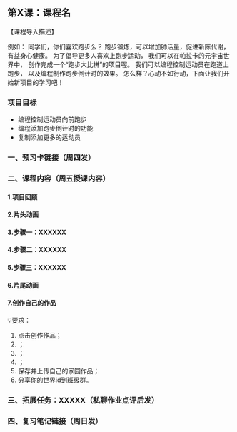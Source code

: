 
<script>  window.global.courseIdentity = 'papa_planet-8' </script>
<script src="https://qiniu-public.keepwork.com/videoProcessEvent.js"></script>

## 第X课：课程名

【课程导入描述】

例如：
同学们，你们喜欢跑步么？
跑步锻炼，可以增加肺活量，促进新陈代谢，有益身心健康。
为了倡导更多人喜欢上跑步运动，
我们可以在帕拉卡的元宇宙世界中，
创作完成一个“跑步大比拼”的项目喔。
我们可以编程控制运动员在跑道上跑步，
以及编程制作跑步倒计时的效果。
怎么样？心动不如行动，下面让我们开始新项目的学习吧！


### 项目目标
  - 编程控制运动员向前跑步
  - 编程添加跑步倒计时的功能
  - 复制添加更多的运动员
  
### 一、预习卡链接（周四发）


### 二、课程内容（周五授课内容）

#### 1.项目回顾



#### 2.片头动画




#### 3.步骤一：XXXXXX






#### 4.步骤二：XXXXXX





#### 5.步骤三：XXXXXX

 




#### 6.片尾动画




#### 7.创作自己的作品
  
💡要求：
1. 点击创作作品；
2. ；
3. ；
4. ；
5. 保存并上传自己的家园作品；
6. 分享你的世界id到班级群。

### 三、拓展任务：XXXXX（私聊作业点评后发）


### 四、复习笔记链接（周日发）
